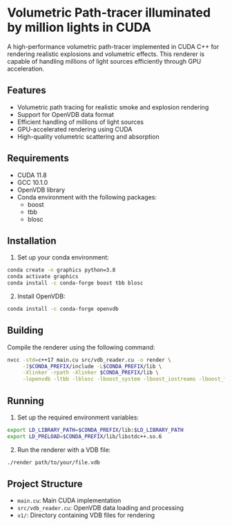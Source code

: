 # Volumetric Path-tracer illuminated by million lights in CUDA

A high-performance volumetric path-tracer implemented in CUDA C++ for rendering realistic explosions and volumetric effects. This renderer is capable of handling millions of light sources efficiently through GPU acceleration.


## Features
- Volumetric path tracing for realistic smoke and explosion rendering
- Support for OpenVDB data format
- Efficient handling of millions of light sources
- GPU-accelerated rendering using CUDA
- High-quality volumetric scattering and absorption

## Requirements
- CUDA 11.8
- GCC 10.1.0
- OpenVDB library
- Conda environment with the following packages:
  - boost
  - tbb
  - blosc

## Installation

1. Set up your conda environment:
```bash
conda create -n graphics python=3.8
conda activate graphics
conda install -c conda-forge boost tbb blosc
```

2. Install OpenVDB:
```bash
conda install -c conda-forge openvdb
```

## Building

Compile the renderer using the following command:
```bash
nvcc -std=c++17 main.cu src/vdb_reader.cu -o render \
     -I$CONDA_PREFIX/include -L$CONDA_PREFIX/lib \
     -Xlinker -rpath -Xlinker $CONDA_PREFIX/lib \
     -lopenvdb -ltbb -lblosc -lboost_system -lboost_iostreams -lboost_filesystem -w
```

## Running

1. Set up the required environment variables:
```bash
export LD_LIBRARY_PATH=$CONDA_PREFIX/lib:$LD_LIBRARY_PATH
export LD_PRELOAD=$CONDA_PREFIX/lib/libstdc++.so.6
```

2. Run the renderer with a VDB file:
```bash
./render path/to/your/file.vdb
```

## Project Structure
- `main.cu`: Main CUDA implementation
- `src/vdb_reader.cu`: OpenVDB data loading and processing
- `v1/`: Directory containing VDB files for rendering
